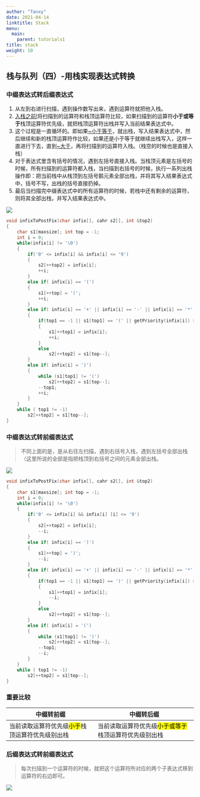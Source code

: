 ```yaml
---
author: "Tanxy"
date: 2021-04-14
linktitle: Stack
menu:
  main:
    parent: tutorials1
title: stack
weight: 10
---
```


## 栈与队列（四）-用栈实现表达式转换

### 中缀表达式转后缀表达式

1. 从左到右进行扫描，遇到操作数写出来，遇到运算符就把他入栈。
2. <u>入栈之前!</u>将扫描到的运算符和栈顶运算符比较，如果扫描到的运算符**小于或等于**栈顶运算符优先级，就把栈顶运算符出栈并写入当前结果表达式中。
3. 这个过程是一直循环的。即如果<u>~小于等于</u>，就出栈，写入结果表达式中，然后继续和新的栈顶运算符作比较，如果还是小于等于就继续出栈写入，这样一直进行下去，直到<u>~大于</u>，再将扫描到的运算符入栈。（栈空的时候也是直接入栈）
4. 对于表达式里含有括号的情况，遇到左括号直接入栈。当栈顶元素是左括号的时候，所有扫描到的运算符都入栈，当扫描到右括号的时候，执行一系列出栈操作即：把当前栈中从栈顶到左括号鹅元素全部出栈，并将其写入结果表达式中，括号不写，出栈的括号直接扔掉。
5. 最后当扫描完中缀表达式中的所有运算符的时候，若栈中还有剩余的运算符，则将其全部出栈，并写入结果表达式中。

![](https://cdn.jsdelivr.net/gh/Tan35/ImgHosting/Tan35-PIC/testzzh.gif)

```c
void infixToPostFix(char infix[], cahr s2[], int &top2)
{
    char s1[maxsize]; int top = -1;
    int i = 0;
    while(infix[i] != '\0')
    {
        if('0' <= infix[i] && infix[i] <= '9')
        {
            s2[++top2] = infix[i];
            ++i;
        }
        else if( infix[i] == '(')
        {
            s1[++top] = '(';
            ++i;
        }
        else if( infix[i] == '+' || infix[i] == '-' || infix[i] == '*' || infix[i] == '/')
        {
            if(top1 == -1 || s1[top1] == '(' || getPriority(infix[i]) > getPriority(s1[top1]))
            {
                s1[++top1] = infix[i];
                ++i;
            }
            else
                s2[++top2] = s1[top--];
        }
        else if( infix[i] = ')')
        {
            while (s1[top1] != '(')
                s2[++top2] = s1[top--];
            --top1;
            ++i;
        }
    }
    while ( top1 != -1)
        s2[++top2] = s1[top--];
}
```

### 中缀表达式转前缀表达式
>不同上面的是，是从右往左扫描，遇到右括号入栈，遇到左括号全部出栈（这里所说的全部是指把栈顶到右括号之间的元素全部出栈。

![](https://cdn.jsdelivr.net/gh/Tan35/ImgHosting/Tan35-PIC/testzzq.gif)

```c
void infixToPostFix(char infix[], cahr s2[], int &top2)
{
    char s1[maxsize]; int top = -1;
    int i = 0;
    while(infix[i] != '\0')
    {
        if('0' <= infix[i] && infix[i] [i] <= '9')
        {
            s2[++top2] = infix[i];
            --i;
        }
        else if( infix[i] == ')')
        {
            s1[++top] = ')';
            --i;
        }
        else if( infix[i] == '+' || infix[i] == '-' || infix[i] == '*' || infix[i] == '/')
        {
            if(top1 == -1 || s1[top1] == ')' || getPriority(infix[i]) >= getPriority(s1[top1]))
            {
                s1[++top1] = infix[i];
                --i;
            }
            else
                s2[++top2] = s1[top--];
        }
        else if( infix[i] = '(')
        {
            while (s1[top1] != ')')
                s2[++top2] = s1[top--];
            --top1;
            --i;
        }
    }
    while ( top1 != -1)
        s2[++top2] = s1[top--];
}
```

### 重要比较

|中缀转前缀|中缀转后缀|
|----|----|
|当前读取运算符优先级<mark>小于</mark>栈顶运算符优先级别出栈|当前读取运算符优先级<mark>小于或等于</mark>栈顶运算符优先级别出栈|


### 后缀表达式转前缀表达式
>每次扫描到一个运算符的时候，就把这个运算符所对应的两个子表达式移到运算符的右边即可。

![](https://cdn.jsdelivr.net/gh/Tan35/ImgHosting/Tan35-PIC/hzq0413.gif)